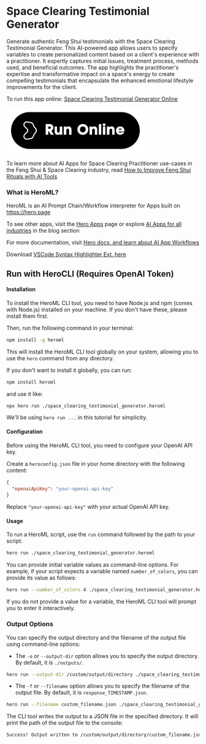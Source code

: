 # Space Clearing Testimonial Generator

Generate authentic Feng Shui testimonials with the Space Clearing Testimonial Generator. This AI-powered app allows users to specify variables to create personalized content based on a client's experience with a practitioner. It expertly captures initial issues, treatment process, methods used, and beneficial outcomes. The app highlights the practitioner's expertise and transformative impact on a space's energy to create compelling testimonials that encapsulate the enhanced emotional lifestyle improvements for the client.

To run this app online: [Space Clearing Testimonial Generator Online](https://hero.page/app/space-clearing-testimonial-generator-ai-powered-feng-shui-testimonials/gbCDxaTkiY2D7kHI7KZi)

[![Run Space Clearing Testimonial Generator Online](/assets/run.svg)](https://hero.page/app/space-clearing-testimonial-generator-ai-powered-feng-shui-testimonials/gbCDxaTkiY2D7kHI7KZi)

To learn more about AI Apps for Space Clearing Practitioner use-cases in the Feng Shui & Space Clearing industry, read [How to Improve Feng Shui Rituals with AI Tools](https://hero.page/blog/ai/feng-shui-and-space-clearing/how-to-improve-feng-shui-rituals-with-ai-tools/170874)

### What is HeroML?
HeroML is an AI Prompt Chain/Workflow interpreter for Apps built on https://hero.page 

To see other apps, visit the [Hero Apps](https://hero.page/apps) page or explore [AI Apps for all industries](https://hero.page/blog) in the blog section

For more documentation, visit [Hero docs, and learn about AI App Workflows](https://hero.page/tutorials/introduction-to-heroml)

Download [VSCode Syntax Highlighter Ext. here](https://marketplace.visualstudio.com/items?itemName=hero-page.heroml)

## Run with HeroCLI (Requires OpenAI Token)

#### Installation

To install the HeroML CLI tool, you need to have Node.js and npm (comes with Node.js) installed on your machine. If you don't have these, please install them first. 

Then, run the following command in your terminal:

```bash
npm install -g heroml
```

This will install the HeroML CLI tool globally on your system, allowing you to use the `hero` command from any directory.

If you don't want to install it globally, you can run:

```bash
npm install heroml
```

and use it like:

```bash
npx hero run ./space_clearing_testimonial_generator.heroml
```

We'll be using `hero run ...` in this tutorial for simplicity.

#### Configuration

Before using the HeroML CLI tool, you need to configure your OpenAI API key. 

Create a `heroconfig.json` file in your home directory with the following content:

```json
{
  "openaiApiKey": "your-openai-api-key"
}
```

Replace `"your-openai-api-key"` with your actual OpenAI API key.

#### Usage

To run a HeroML script, use the `run` command followed by the path to your script:

```bash
hero run ./space_clearing_testimonial_generator.heroml
```

You can provide initial variable values as command-line options. For example, if your script expects a variable named `number_of_colors`, you can provide its value as follows:

```bash
hero run --number_of_colors 4 ./space_clearing_testimonial_generator.heroml
```

If you do not provide a value for a variable, the HeroML CLI tool will prompt you to enter it interactively.

### Output Options

You can specify the output directory and the filename of the output file using command-line options:

- The `-o` or `--output-dir` option allows you to specify the output directory. By default, it is `./outputs/`.

```bash
hero run --output-dir /custom/output/directory ./space_clearing_testimonial_generator.heroml
```

- The `-f` or `--filename` option allows you to specify the filename of the output file. By default, it is `response_TIMESTAMP.json`.

```bash
hero run --filename custom_filename.json ./space_clearing_testimonial_generator.heroml
```

The CLI tool writes the output to a JSON file in the specified directory. It will print the path of the output file to the console:

```bash
Success! Output written to /custom/output/directory/custom_filename.json
```

